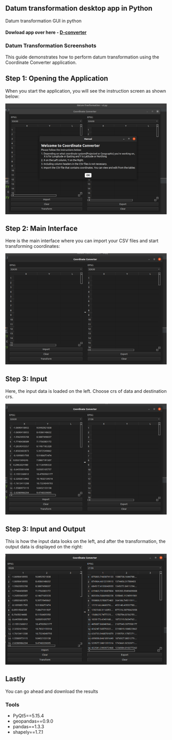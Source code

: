 



## Datum transformation desktop app in Python
Datum transformation GUI in python
#### Dowload app over here - [D-converter](https://drive.google.com/file/d/14k3O5u54prEA36rBbre1kcu85TM51TSs/view?usp=sharing)


### Datum Transformation Screenshots

This guide demonstrates how to perform datum transformation using the Coordinate Converter application.

## Step 1: Opening the Application

When you start the application, you will see the instruction screen as shown below:

![Instruction Screen](./images/welcome.png)

## Step 2: Main Interface

Here is the main interface where you can import your CSV files and start transforming coordinates:

![Main Interface](./images/new.png)

## Step 3: Input
Here, the input data is loaded on the left. Choose crs of data and destination crs.

![Input](./images/left.png)

## Step 3: Input and Output

This is how the input data looks on the left, and after the transformation, the output data is displayed on the right:

![Final Output](./images/left-right.png)

## Lastly

You can go ahead and download the results






### Tools 
- PyQt5==5.15.4
- geopandas==0.9.0
- pandas==1.3.3
- shapely==1.7.1
